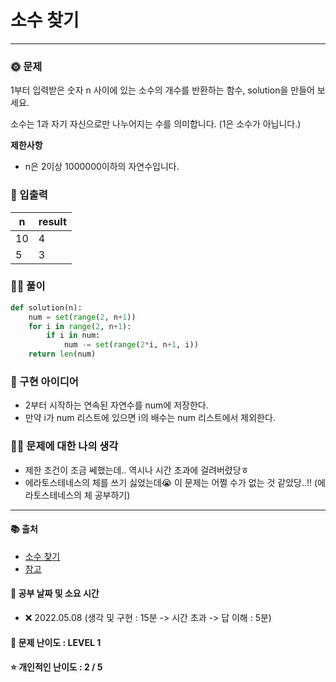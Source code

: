 # 소수 찾기

-------
### 🌞 문제
1부터 입력받은 숫자 n 사이에 있는 소수의 개수를 반환하는 함수, solution을 만들어 보세요.

소수는 1과 자기 자신으로만 나누어지는 수를 의미합니다.
(1은 소수가 아닙니다.)

<b>제한사항</b>  
- n은 2이상 1000000이하의 자연수입니다.


### 📝 입출력
|n|result|
|---|---|
|10|4|
|5|3|

### 👩‍💻 풀이
```python
def solution(n):
    num = set(range(2, n+1))
    for i in range(2, n+1):
        if i in num:
            num -= set(range(2*i, n+1, i))
    return len(num)
 ```

### 🔑 구현 아이디어
- 2부터 시작하는 연속된 자연수를 num에 저장한다.
- 만약 i가 num 리스트에 있으면 i의 배수는 num 리스트에서 제외한다.
  
### 🙋‍♀ 문제에 대한 나의 생각
- 제한 조건이 조금 쎄했는데.. 역시나 시간 초과에 걸려버렸당ㅎ
- 에라토스테네스의 체를 쓰기 싫었는데😭 이 문제는 어쩔 수가 없는 것 같았당..!! (에라토스테네스의 체 공부하기)

-------------
#### 📚 출처
- [소수 찾기](https://programmers.co.kr/learn/courses/30/lessons/12921?language=python3)
- [참고](https://yuls-with-ai.tistory.com/85)
#### 📅 공부 날짜 및 소요 시간
- ❌ 2022.05.08 (생각 및 구현 : 15분 -> 시간 초과 -> 답 이해 : 5분)  
#### 🌳 문제 난이도 : LEVEL 1
#### ⭐ 개인적인 난이도 : 2 / 5